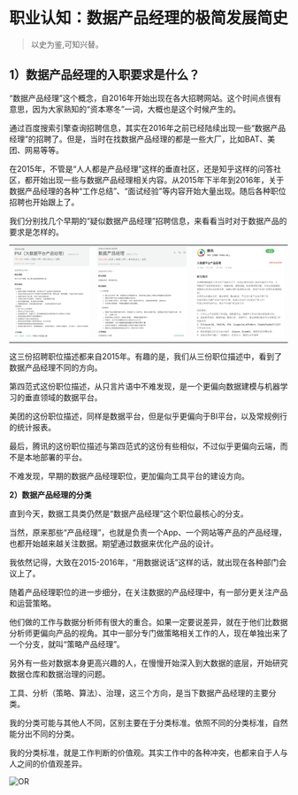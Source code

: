 
# 职业认知：数据产品经理的极简发展简史



> 以史为鉴,可知兴替。



## 1）数据产品经理的入职要求是什么？

“数据产品经理”这个概念，自2016年开始出现在各大招聘网站。这个时间点很有意思，因为大家熟知的“资本寒冬”一词，大概也是这个时候产生的。

通过百度搜索引擎查询招聘信息，其实在2016年之前已经陆续出现一些“数据产品经理”的招聘了。但是，当时在找数据产品经理的都是一些大厂，比如BAT、美团、网易等等。

在2015年，不管是“人人都是产品经理”这样的垂直社区，还是知乎这样的问答社区，都开始出现一些与数据产品经理相关内容。从2015年下半年到2016年，关于数据产品经理的各种“工作总结”、“面试经验”等内容开始大量出现。随后各种职位招聘也开始跟上了。

我们分别找几个早期的“疑似数据产品经理”招聘信息，来看看当时对于数据产品的要求是怎样的。

<table><tr>
<td><img src="../img/01.png"/></td>
<td><img src="../img/02.png"/></td>
<td><img src="../img/03.png"/></td>
</tr></table>

这三份招聘职位描述都来自2015年。有趣的是，我们从三份职位描述中，看到了数据产品经理不同的方向。

第四范式这份职位描述，从只言片语中不难发现，是一个更偏向数据建模与机器学习的垂直领域的数据平台。

美团的这份职位描述，同样是数据平台，但是似乎更偏向于BI平台，以及常规例行的统计报表。

最后，腾讯的这份职位描述与第四范式的这份有些相似，不过似乎更偏向云端，而不是本地部署的平台。

不难发现，早期的数据产品经理职位，更加偏向工具平台的建设方向。

**2）数据产品经理的分类**

直到今天，数据工具类仍然是“数据产品经理”这个职位最核心的分支。

当然，原来那些“产品经理”，也就是负责一个App、一个网站等产品的产品经理，也都开始越来越关注数据。期望通过数据来优化产品的设计。

我依然记得，大致在2015-2016年，“用数据说话”这样的话，就出现在各种部门会议上了。

随着产品经理职位的进一步细分，在关注数据的产品经理中，有一部分更关注产品和运营策略。

他们做的工作与数据分析师有很大的重合。如果一定要说差异，就在于他们比数据分析师更偏向产品的视角。其中一部分专门做策略相关工作的人，现在单独出来了一个分支，就叫“策略产品经理”。

另外有一些对数据本身更高兴趣的人，在慢慢开始深入到大数据的底层，开始研究数据仓库和数据治理的问题。

工具、分析（策略、算法）、治理，这三个方向，是当下数据产品经理的主要分类。

我的分类可能与其他人不同，区别主要在于分类标准。依照不同的分类标准，自然能分出不同的分类。

我的分类标准，就是工作判断的价值观。其实工作中的各种冲突，也都来自于人与人之间的价值观差异。





![OR](../img/QR.png)